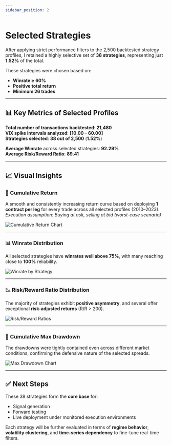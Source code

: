 ```yaml
---
sidebar_position: 2
---
```


# Selected Strategies

After applying strict performance filters to the 2,500 backtested strategy profiles, I retained a highly selective set of **38 strategies**, representing just **1.52%** of the total.

These strategies were chosen based on:
- **Winrate ≥ 60%**
- **Positive total return**
- **Minimum 26 trades**

---

## 📊 Key Metrics of Selected Profiles

**Total number of transactions backtested**: **21,480**  
**VIX spike intervals analyzed**: **[10.00 – 60.00]**  
**Strategies selected**: **38 out of 2,500** (**1.52%**)

**Average Winrate** across selected strategies: **92.29%**  
**Average Risk/Reward Ratio**: **89.41**

---

## 📈 Visual Insights

### 🔁 Cumulative Return

A smooth and consistently increasing return curve based on deploying **1 contract per leg** for every trade across all selected profiles (2010–2023).  
*Execution assumption: Buying at ask, selling at bid (worst-case scenario)*

![Cumulative Return Chart](/img/cumreturn.png)

---

### 📊 Winrate Distribution

All selected strategies have **winrates well above 75%**, with many reaching close to **100%** reliability.

![Winrate by Strategy](/img/winrate.png)

---

### 📉 Risk/Reward Ratio Distribution

The majority of strategies exhibit **positive asymmetry**, and several offer exceptional **risk-adjusted returns** (R/R > 200).

![Risk/Reward Ratios](/img/rr.png)

---

### 🔻 Cumulative Max Drawdown

The drawdowns were tightly contained even across different market conditions, confirming the defensive nature of the selected spreads.

![Max Drawdown Chart](/img/cummaxdrawdown.png)

---

## ✅ Next Steps

These 38 strategies form the **core base** for:
- Signal generation
- Forward testing
- Live deployment under monitored execution environments

Each strategy will be further evaluated in terms of **regime behavior**, **volatility clustering**, and **time-series dependency** to fine-tune real-time filters.
